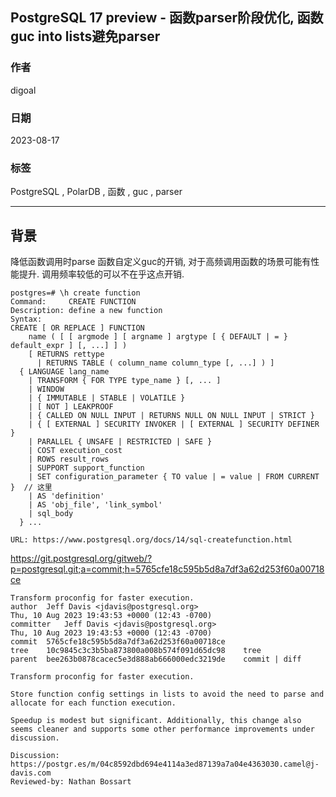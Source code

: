 ## PostgreSQL 17 preview - 函数parser阶段优化, 函数guc into lists避免parser  
                                                                                                                                    
### 作者                                                                                                              
digoal                                                                                                              
                                                                                                              
### 日期                                                                                                              
2023-08-17                                                                                                          
                                                                                                    
### 标签                                                                                                              
PostgreSQL , PolarDB , 函数 , guc , parser                 
                                                                                                              
----                                                                                                              
                                                                                                              
## 背景   
降低函数调用时parse 函数自定义guc的开销, 对于高频调用函数的场景可能有性能提升. 调用频率较低的可以不在乎这点开销.   
  
```  
postgres=# \h create function  
Command:     CREATE FUNCTION  
Description: define a new function  
Syntax:  
CREATE [ OR REPLACE ] FUNCTION  
    name ( [ [ argmode ] [ argname ] argtype [ { DEFAULT | = } default_expr ] [, ...] ] )  
    [ RETURNS rettype  
      | RETURNS TABLE ( column_name column_type [, ...] ) ]  
  { LANGUAGE lang_name  
    | TRANSFORM { FOR TYPE type_name } [, ... ]  
    | WINDOW  
    | { IMMUTABLE | STABLE | VOLATILE }  
    | [ NOT ] LEAKPROOF  
    | { CALLED ON NULL INPUT | RETURNS NULL ON NULL INPUT | STRICT }  
    | { [ EXTERNAL ] SECURITY INVOKER | [ EXTERNAL ] SECURITY DEFINER }  
    | PARALLEL { UNSAFE | RESTRICTED | SAFE }  
    | COST execution_cost  
    | ROWS result_rows  
    | SUPPORT support_function  
    | SET configuration_parameter { TO value | = value | FROM CURRENT }  // 这里  
    | AS 'definition'  
    | AS 'obj_file', 'link_symbol'  
    | sql_body  
  } ...  
  
URL: https://www.postgresql.org/docs/14/sql-createfunction.html  
```  
  
https://git.postgresql.org/gitweb/?p=postgresql.git;a=commit;h=5765cfe18c595b5d8a7df3a62d253f60a00718ce  
  
```  
Transform proconfig for faster execution.  
author	Jeff Davis <jdavis@postgresql.org>	  
Thu, 10 Aug 2023 19:43:53 +0000 (12:43 -0700)  
committer	Jeff Davis <jdavis@postgresql.org>	  
Thu, 10 Aug 2023 19:43:53 +0000 (12:43 -0700)  
commit	5765cfe18c595b5d8a7df3a62d253f60a00718ce  
tree	10c9845c3c3b5ba873800a008b574f091d65dc98	tree  
parent	bee263b0878cacec5e3d888ab666000edc3219de	commit | diff  
  
Transform proconfig for faster execution.  
  
Store function config settings in lists to avoid the need to parse and  
allocate for each function execution.  
  
Speedup is modest but significant. Additionally, this change also  
seems cleaner and supports some other performance improvements under  
discussion.  
  
Discussion: https://postgr.es/m/04c8592dbd694e4114a3ed87139a7a04e4363030.camel@j-davis.com  
Reviewed-by: Nathan Bossart  
```  
  
  
  
